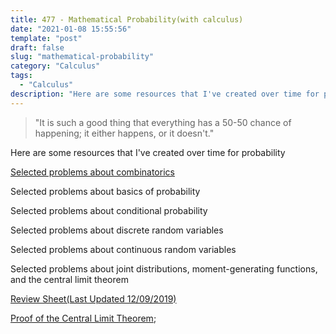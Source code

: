 ```yaml
---
title: 477 - Mathematical Probability(with calculus)
date: "2021-01-08 15:55:56"
template: "post"
draft: false
slug: "mathematical-probability"
category: "Calculus"
tags:
  - "Calculus"
description: "Here are some resources that I've created over time for probability."
---
```

> "It is such a good thing that everything has a 50-50 chance of happening; it either happens, or it doesn't."

Here are some resources that I've created over time for probability

[Selected problems about combinatorics](/media/Ch1.pdf)

Selected problems about basics of probability

Selected problems about conditional probability

Selected problems about discrete random variables

Selected problems about continuous random variables

Selected problems about joint distributions, moment-generating functions, and the central limit theorem

[Review Sheet(Last Updated 12/09/2019)](/media/Review-Midterm-2.pdf)

[Proof of the Central Limit Theorem](/pages/central-limit-theorem);